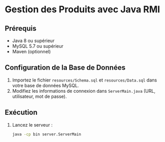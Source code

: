 # Gestion des Produits avec Java RMI

## Prérequis
- Java 8 ou supérieur
- MySQL 5.7 ou supérieur
- Maven (optionnel)

## Configuration de la Base de Données
1. Importez le fichier `resources/Schema.sql` et `resources/Data.sql` dans votre base de données MySQL.
2. Modifiez les informations de connexion dans `ServerMain.java` (URL, utilisateur, mot de passe).

## Exécution
1. Lancez le serveur :
   ```bash
   java -cp bin server.ServerMain

